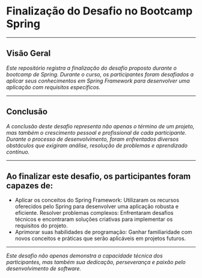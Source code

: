 # Finalização do Desafio no Bootcamp Spring

---

## Visão Geral

*Este repositório registra a finalização do desafio proposto durante o bootcamp de Spring. Durante o curso, os participantes foram desafiados a aplicar seus conhecimentos em Spring Framework para desenvolver uma aplicação com requisitos específicos.*

---

## Conclusão

*A conclusão deste desafio representa não apenas o término de um projeto, mas também o crescimento pessoal e profissional de cada participante. Durante o processo de desenvolvimento, foram enfrentados diversos obstáculos que exigiram análise, resolução de problemas e aprendizado contínuo.*

---

## Ao finalizar este desafio, os participantes foram capazes de:

- Aplicar os conceitos do Spring Framework: Utilizaram os recursos oferecidos pelo Spring para desenvolver uma aplicação robusta e eficiente.
Resolver problemas complexos: Enfrentaram desafios técnicos e encontraram soluções criativas para implementar os requisitos do projeto.
- Aprimorar suas habilidades de programação: Ganhar familiaridade com novos conceitos e práticas que serão aplicáveis em projetos futuros.

---

*Este desafio não apenas demonstra a capacidade técnica dos participantes, mas também sua dedicação, perseverança e paixão pelo desenvolvimento de software.*

